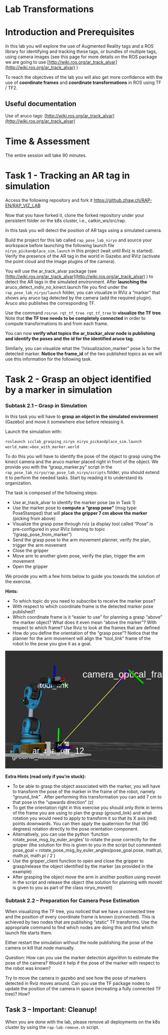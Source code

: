# Lab Transformations				


# Introduction and Prerequisites

In this lab you will explore the use of Augmented Reality tags and a ROS library for identifying and tracking these tags, or bundles of multiple tags, using camera images (see this page for more details on the ROS package we are going to use [http://wiki.ros.org/ar_track_alvar](http://wiki.ros.org/ar_track_alvar) ) 

To reach the objectives of the lab you will also get more confidence with the use of **coordinate frames** and **coordinate transformations** in ROS using TF / TF2. 


## Useful documentation

Use of aruco tags: [http://wiki.ros.org/ar_track_alvar](http://wiki.ros.org/ar_track_alvar) 


# Time & Assessment

The entire session will take 90 minutes.


# Task 1 - Tracking an AR tag in simulation

Access the following repository and fork it https://github.zhaw.ch/RAP-EN/RAP_VIZ_LAB 

Now that you have forked it, clone the forked repository under your persistent folder on the k8s cluster, i.e., catkin_ws/src/rap.

In this task you will detect the position of AR tags using a simulated camera. 

Build the project for this lab called `rap_pose_lab_niryo` and source your workspace before launching the following launch file `niryo_pickandplace_sim.launch` in this project (wait until Rviz is started). \
Verify the presence of the AR tag in the world in Gazebo and RViz (activate the point cloud and the image plugins of the camera). 

You will use the ar_track_alvar package (see [http://wiki.ros.org/ar_track_alvar](http://wiki.ros.org/ar_track_alvar) )  to detect the AR tags in the simulated environment. After **launching the** aruco_detect_indiv_no_kinect.launch file you find under the `rap_pose_lab_niryo/launch` folder, you can visualize in RViz a “marker” that shows any aruco tag detected by the camera (add the required plugin). Aruco also publishes the corresponding TF.  

Use the command `rosrun rqt_tf_tree rqt_tf_tree` to **visualize the TF tree**. Note that **the TF tree needs to be completely connected** in order to compute transformations to and from each frame.

You can now **verify what topics the ar_trackar_alvar node is publishing and identify the poses and the id for the identified aruco tag**.

Similarly, you can visualize what the “/visualizazion_marker” pose is for the detected marker. **Notice the frame_id** of the two published topics as we will use this information for the following task. 


# Task 2 - Grasp an object identified by a marker in simulation


### Subtask 2.1 – Grasp in Simulation

In this task you will have to **grasp an object in the simulated environment** (Gazebo) and move it somewhere else before releasing it. 

Launch the simulation with:

 `roslaunch icclab_grasping_niryo niryo_pickandplace_sim.launch world_name:=box_with_marker.world`

To do this you will have to identify the pose of the object to grasp using the kinect camera and the aruco marker placed right in front of the object. We provide you with the “grasp_marker.py”  script in the `rap_pose_lab_niryo/rap_pose_lab_niryo/scripts` folder, you should extend it to perform the needed tasks. Start by reading it to understand its organization.

 

The task is composed of the following steps:



* Use ar_track_alvar to identify the marker pose (as in Task 1)
* Use the marker pose to **compute a “grasp pose”** (msg type: PoseStamped) that will **place the gripper 7 cm above the marker** (picking from above)
* Visualize the grasp pose through rviz (a display tool called “Pose” is pre-configured in your RViz listening to topic “/grasp_pose_from_marker”)
* Send the grasp pose to the arm movement planner, verify the plan, trigger the arm movement
* Close the gripper
* Move arm to another given pose, verify the plan, trigger the arm movement
* Open the gripper

We provide you with a few hints below to guide you towards the solution of the exercise.

**Hints:**



* To which topic do you need to subscribe to receive the marker pose?
* With respect to which coordinate frame is the detected marker pose published?
* Which coordinate frame is it “easier to use” for planning a grasp “above” the marker object? What does it even mean “above the marker”? With respect to which frame? Use Rviz to look at the frames that are defined
* How do you define the orientation of the “grasp pose”? Notice that the planner for the arm movement will align the “tool_link” frame of the robot to the pose you give it as a goal.


![alt_text](image1.png "image_tooltip")


**Extra Hints (read only if you’re stuck):**



* To be able to grasp the object associated with the marker, you will have to transform the pose of the marker in the frame of the robot, namely “ground_link” . After performing this transformation you can add 7 cm to that pose in the “upwards direction” (z)
* To get the orientation right in this exercise you should only think in terms of the frame you are using to plan the grasp (ground_link) and what rotation you would need to apply to transform it so that its X axis (red) points downwards. You can then apply the quaternion for that (90 degrees) rotation directly to the pose orientation component. 
* Alternatively, you can use the python ‘function rotate_pose_msg_by_euler_angles’ to rotate the pose correctly for the gripper (the solution for this is given to you in the script but commented: pose_goal = rotate_pose_msg_by_euler_angles(pose_goal.pose,  math.pi,  math.pi, math.pi / 2 ) 
* Use the gripper_client function to open and close the gripper to grasp/release the object identified by the marker (as provided in the example)
* After grasping the object move the arm in another position using moveit in the script and release the object (the solution for planning with moveit is given to you as part of the class niryo_moveit)


### Subtask 2.2 – Preparation for Camera Pose Estimation

When visualizing the TF tree, you noticed that we have a connected tree and the position of every coordinate frame is known (connected). This is achieved by two nodes that are publishing “static” TF transforms. Use the appropriate command to find which nodes are doing this and find which launch file starts them.

Either restart the simulation without the node publishing the pose of the camera or kill that node manually.

Question: How can you use the marker detection algorithm to estimate the pose of the camera? Would it help if the pose of the marker with respect to the robot was known?

Try to move the camera in gazebo and see how the pose of markers detected in Rviz moves around. Can you use the TF package nodes to update the position of the camera in space (recreating a fully connected TF tree)? How?


## Task 3 – Important: Cleanup!

When you are done with the lab, please remove all deployments on the k8s cluster by using the `rap-lab-remove.sh` script.
